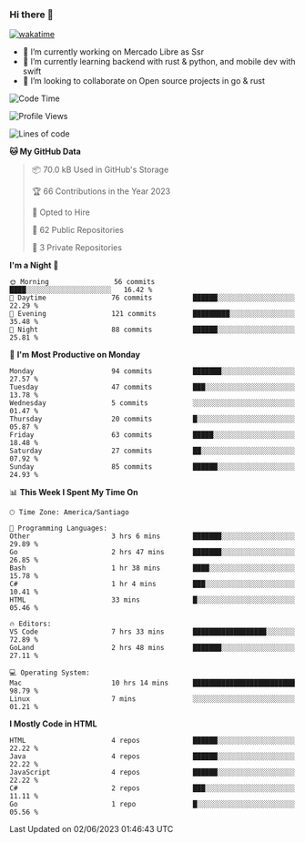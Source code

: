 ### Hi there 👋

[![wakatime](https://wakatime.com/badge/user/330beacb-fb27-4e32-bc38-f8f521bcf832.svg)](https://wakatime.com/@330beacb-fb27-4e32-bc38-f8f521bcf832)

- 🔭 I’m currently working on Mercado Libre as Ssr
- 🌱 I’m currently learning backend with rust & python, and mobile dev with swift
- 👯 I’m looking to collaborate on Open source projects in go & rust

<!--START_SECTION:waka-->
![Code Time](http://img.shields.io/badge/Code%20Time-97%20hrs%2018%20mins-blue)

![Profile Views](http://img.shields.io/badge/Profile%20Views-0-blue)

![Lines of code](https://img.shields.io/badge/From%20Hello%20World%20I%27ve%20Written-3.4%20million%20lines%20of%20code-blue)

**🐱 My GitHub Data** 

> 📦 70.0 kB Used in GitHub's Storage 
 > 
> 🏆 66 Contributions in the Year 2023
 > 
> 💼 Opted to Hire
 > 
> 📜 62 Public Repositories 
 > 
> 🔑 3 Private Repositories 
 > 
**I'm a Night 🦉** 

```text
🌞 Morning                56 commits          ████░░░░░░░░░░░░░░░░░░░░░   16.42 % 
🌆 Daytime                76 commits          ██████░░░░░░░░░░░░░░░░░░░   22.29 % 
🌃 Evening                121 commits         █████████░░░░░░░░░░░░░░░░   35.48 % 
🌙 Night                  88 commits          ██████░░░░░░░░░░░░░░░░░░░   25.81 % 
```
📅 **I'm Most Productive on Monday** 

```text
Monday                   94 commits          ███████░░░░░░░░░░░░░░░░░░   27.57 % 
Tuesday                  47 commits          ███░░░░░░░░░░░░░░░░░░░░░░   13.78 % 
Wednesday                5 commits           ░░░░░░░░░░░░░░░░░░░░░░░░░   01.47 % 
Thursday                 20 commits          █░░░░░░░░░░░░░░░░░░░░░░░░   05.87 % 
Friday                   63 commits          █████░░░░░░░░░░░░░░░░░░░░   18.48 % 
Saturday                 27 commits          ██░░░░░░░░░░░░░░░░░░░░░░░   07.92 % 
Sunday                   85 commits          ██████░░░░░░░░░░░░░░░░░░░   24.93 % 
```


📊 **This Week I Spent My Time On** 

```text
🕑︎ Time Zone: America/Santiago

💬 Programming Languages: 
Other                    3 hrs 6 mins        ███████░░░░░░░░░░░░░░░░░░   29.89 % 
Go                       2 hrs 47 mins       ███████░░░░░░░░░░░░░░░░░░   26.85 % 
Bash                     1 hr 38 mins        ████░░░░░░░░░░░░░░░░░░░░░   15.78 % 
C#                       1 hr 4 mins         ███░░░░░░░░░░░░░░░░░░░░░░   10.41 % 
HTML                     33 mins             █░░░░░░░░░░░░░░░░░░░░░░░░   05.46 % 

🔥 Editors: 
VS Code                  7 hrs 33 mins       ██████████████████░░░░░░░   72.89 % 
GoLand                   2 hrs 48 mins       ███████░░░░░░░░░░░░░░░░░░   27.11 % 

💻 Operating System: 
Mac                      10 hrs 14 mins      █████████████████████████   98.79 % 
Linux                    7 mins              ░░░░░░░░░░░░░░░░░░░░░░░░░   01.21 % 
```

**I Mostly Code in HTML** 

```text
HTML                     4 repos             ██████░░░░░░░░░░░░░░░░░░░   22.22 % 
Java                     4 repos             ██████░░░░░░░░░░░░░░░░░░░   22.22 % 
JavaScript               4 repos             ██████░░░░░░░░░░░░░░░░░░░   22.22 % 
C#                       2 repos             ███░░░░░░░░░░░░░░░░░░░░░░   11.11 % 
Go                       1 repo              █░░░░░░░░░░░░░░░░░░░░░░░░   05.56 % 
```




 Last Updated on 02/06/2023 01:46:43 UTC
<!--END_SECTION:waka-->
